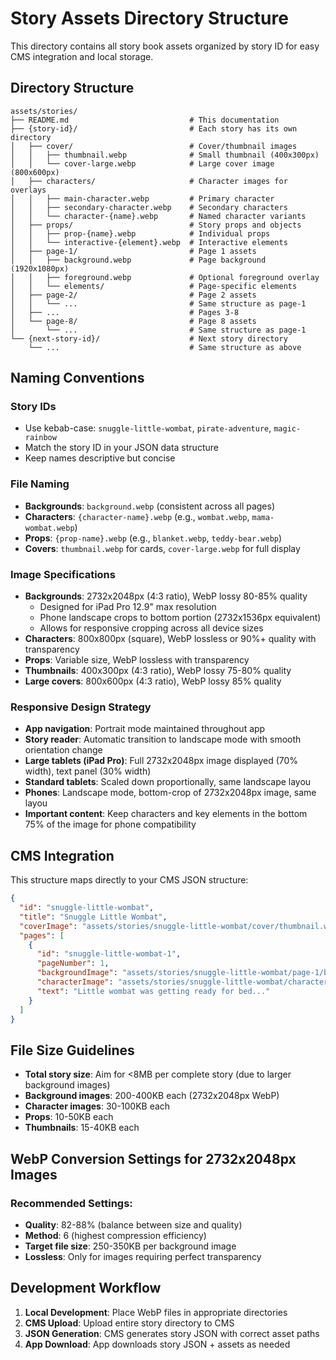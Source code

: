 # Story Assets Directory Structure

This directory contains all story book assets organized by story ID for easy CMS integration and local storage.

## Directory Structure

```
assets/stories/
├── README.md                           # This documentation
├── {story-id}/                         # Each story has its own directory
│   ├── cover/                          # Cover/thumbnail images
│   │   ├── thumbnail.webp              # Small thumbnail (400x300px)
│   │   └── cover-large.webp            # Large cover image (800x600px)
│   ├── characters/                     # Character images for overlays
│   │   ├── main-character.webp         # Primary character
│   │   ├── secondary-character.webp    # Secondary characters
│   │   └── character-{name}.webp       # Named character variants
│   ├── props/                          # Story props and objects
│   │   ├── prop-{name}.webp            # Individual props
│   │   └── interactive-{element}.webp  # Interactive elements
│   ├── page-1/                         # Page 1 assets
│   │   ├── background.webp             # Page background (1920x1080px)
│   │   ├── foreground.webp             # Optional foreground overlay
│   │   └── elements/                   # Page-specific elements
│   ├── page-2/                         # Page 2 assets
│   │   └── ...                         # Same structure as page-1
│   ├── ...                             # Pages 3-8
│   └── page-8/                         # Page 8 assets
│       └── ...                         # Same structure as page-1
└── {next-story-id}/                    # Next story directory
    └── ...                             # Same structure as above
```

## Naming Conventions

### Story IDs
- Use kebab-case: `snuggle-little-wombat`, `pirate-adventure`, `magic-rainbow`
- Match the story ID in your JSON data structure
- Keep names descriptive but concise

### File Naming
- **Backgrounds**: `background.webp` (consistent across all pages)
- **Characters**: `{character-name}.webp` (e.g., `wombat.webp`, `mama-wombat.webp`)
- **Props**: `{prop-name}.webp` (e.g., `blanket.webp`, `teddy-bear.webp`)
- **Covers**: `thumbnail.webp` for cards, `cover-large.webp` for full display

### Image Specifications
- **Backgrounds**: 2732x2048px (4:3 ratio), WebP lossy 80-85% quality
  - Designed for iPad Pro 12.9" max resolution
  - Phone landscape crops to bottom portion (2732x1536px equivalent)
  - Allows for responsive cropping across all device sizes
- **Characters**: 800x800px (square), WebP lossless or 90%+ quality with transparency
- **Props**: Variable size, WebP lossless with transparency
- **Thumbnails**: 400x300px (4:3 ratio), WebP lossy 75-80% quality
- **Large covers**: 800x600px (4:3 ratio), WebP lossy 85% quality

### Responsive Design Strategy
- **App navigation**: Portrait mode maintained throughout app
- **Story reader**: Automatic transition to landscape mode with smooth orientation change
- **Large tablets (iPad Pro)**: Full 2732x2048px image displayed (70% width), text panel (30% width)
- **Standard tablets**: Scaled down proportionally, same landscape layou
- **Phones**: Landscape mode, bottom-crop of 2732x2048px image, same layou
- **Important content**: Keep characters and key elements in the bottom 75% of the image for phone compatibility

## CMS Integration

This structure maps directly to your CMS JSON structure:

```json
{
  "id": "snuggle-little-wombat",
  "title": "Snuggle Little Wombat",
  "coverImage": "assets/stories/snuggle-little-wombat/cover/thumbnail.webp",
  "pages": [
    {
      "id": "snuggle-little-wombat-1",
      "pageNumber": 1,
      "backgroundImage": "assets/stories/snuggle-little-wombat/page-1/background.webp",
      "characterImage": "assets/stories/snuggle-little-wombat/characters/wombat.webp",
      "text": "Little wombat was getting ready for bed..."
    }
  ]
}
```

## File Size Guidelines

- **Total story size**: Aim for <8MB per complete story (due to larger background images)
- **Background images**: 200-400KB each (2732x2048px WebP)
- **Character images**: 30-100KB each
- **Props**: 10-50KB each
- **Thumbnails**: 15-40KB each

## WebP Conversion Settings for 2732x2048px Images

### Recommended Settings:
- **Quality**: 82-88% (balance between size and quality)
- **Method**: 6 (highest compression efficiency)
- **Target file size**: 250-350KB per background image
- **Lossless**: Only for images requiring perfect transparency

## Development Workflow

1. **Local Development**: Place WebP files in appropriate directories
2. **CMS Upload**: Upload entire story directory to CMS
3. **JSON Generation**: CMS generates story JSON with correct asset paths
4. **App Download**: App downloads story JSON + assets as needed
